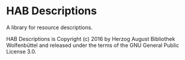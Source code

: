 HAB Descriptions
================

A library for resource descriptions.

HAB Descriptions is Copyright (c) 2016 by Herzog August Bibliothek Wolfenbüttel and released under
the terms of the GNU General Public License 3.0.
